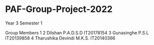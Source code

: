 # PAF-Group-Project-2022
Year 3 Semester 1

Group Members
1 
2 Dilshan P.A.D.S.D IT20178154
3 Gunasinghe P.S.L IT20139858
4 Tharushika Devindi M.K.S.  IT20140366

